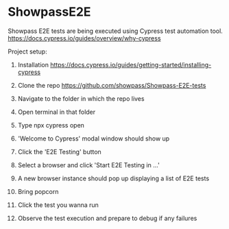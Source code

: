 # ShowpassE2E
 Showpass E2E tests are being executed using Cypress test automation tool.
 https://docs.cypress.io/guides/overview/why-cypress

 Project setup:

1. Installation
https://docs.cypress.io/guides/getting-started/installing-cypress

2. Clone the repo
https://github.com/showpass/Showpass-E2E-tests

3. Navigate to the folder in which the repo lives

4. Open terminal in that folder

5. Type npx cypress open

6. 'Welcome to Cypress' modal window should show up

7. Click the 'E2E Testing' button

8. Select a browser and click 'Start E2E Testing in ...'

9. A new browser instance should pop up displaying a list of E2E tests

10. Bring popcorn

11. Click the test you wanna run

12. Observe the test execution and prepare to debug if any failures
